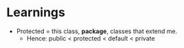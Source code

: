 # Learnings
- Protected = this class, **package**, classes that extend me.
  - Hence: public < protected < default < private

